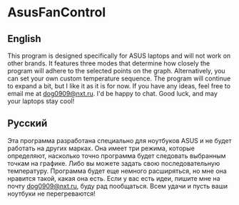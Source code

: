 # AsusFanControl

## English

This program is designed specifically for ASUS laptops and will not work on other brands. It features three modes that determine how closely the program will adhere to the selected points on the graph. Alternatively, you can set your own custom temperature sequence. The program will continue to expand a bit, but I like it as it is for now. If you have any ideas, feel free to email me at dog0909@nxt.ru. I'd be happy to chat. Good luck, and may your laptops stay cool!

## Русский 
Эта программа разработана специально для ноутбуков ASUS и не будет работать на других марках. Она имеет три режима, которые определяют, насколько точно программа будет следовать выбранным точкам на графике. Либо вы можете задать свою последовательную температуру. Программа будет еще немного расширяться, но мне она нравится такой, какая она есть. Если у вас есть идеи, пишите мне на почту dog0909@nxt.ru, буду рад пообщаться. Всем удачи и пусть ваши ноутбуки не перегреваются!


